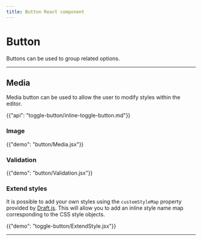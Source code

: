 ```yaml
---
title: Button React component
---
```


# Button

<p class="description">Buttons can be used to group related options.</p>

***

## Media
<p class="sub-description">Media button can be used to allow the user to modify styles within the editor.</p>

{{"api": "toggle-button/inline-toggle-button.md"}}

### Image

{{"demo": "button/Media.jsx"}}

### Validation

{{"demo": "button/Validation.jsx"}}

### Extend styles

It is possible to add your own styles using the `customStyleMap` property provided by [Draft.js](https://draftjs.org/docs/advanced-topics-inline-styles/). This will allow you to add an inline style name map corresponding to the CSS style objects.

{{"demo": "toggle-button/ExtendStyle.jsx"}}

***

